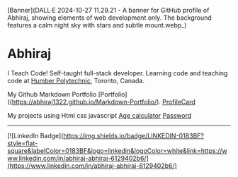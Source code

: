 [Banner](DALL·E 2024-10-27 11.29.21 - A banner for GitHub profile of Abhiraj, showing elements of web development only. The background features a calm night sky with stars and subtle mount.webp_)

# Abhiraj

I Teach Code! Self-taught full-stack developer. Learning code and teaching code at [Humber Polytechnic](https://humber.ca/), Toronto, Canada.

My Github Markdown Portfolio [Portfolio]((https://abhiraj1322.github.io/Markdown-Portfolio/).
                            [ProfileCard](https://lnkd.in/exGgwa7B)

My projects using Html css javascript  [Age calculator]( https://lnkd.in/euhKanDG) [Password]( https://lnkd.in/euhKanDG)
                                          

---

[![LinkedIn Badge](https://img.shields.io/badge/LINKEDIN-0183BF?style=flat-square&labelColor=0183BF&logo=linkedin&logoColor=white&link=https://www.linkedin.com/in/abhiraj-abhiraj-6129402b6/](https://www.linkedin.com/in/abhiraj-abhiraj-6129402b6/)


